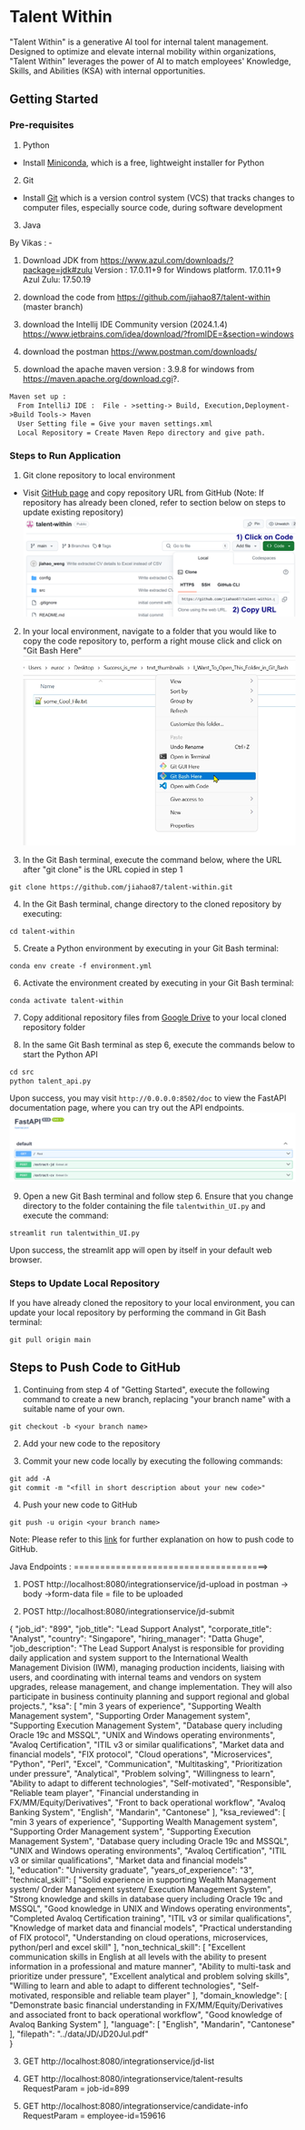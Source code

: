 # Talent Within

"Talent Within" is a generative AI tool for internal talent management. Designed to optimize and elevate internal mobility within organizations, "Talent Within" leverages the power of AI to match employees' Knowledge, Skills, and Abilities (KSA) with internal opportunities.

## Getting Started

### Pre-requisites
1. Python
* Install [Miniconda](https://docs.anaconda.com/miniconda/miniconda-install/), which is a free, lightweight installer for Python
2. Git
* Install [Git](https://git-scm.com/book/en/v2/Getting-Started-Installing-Git) which is a version control system (VCS) that tracks changes to computer files, especially source code, during software development
3. Java

 By  Vikas : - 
 
 1) Download JDK  from https://www.azul.com/downloads/?package=jdk#zulu
            Version : 17.0.11+9  for Windows platform.
            17.0.11+9
            Azul Zulu: 17.50.19

  2) download the code from https://github.com/jiahao87/talent-within   (master branch)
  
  3) download the Intellij IDE Community version (2024.1.4) https://www.jetbrains.com/idea/download/?fromIDE=&section=windows
  
  4) download the postman https://www.postman.com/downloads/
  
  5) download the apache maven version : 3.9.8 for windows from https://maven.apache.org/download.cgi?.

    Maven set up :
      From IntelliJ IDE :  File - >setting-> Build, Execution,Deployment->Build Tools-> Maven
      User Setting file = Give your maven settings.xml
      Local Repository = Create Maven Repo directory and give path.
   
   

### Steps to Run Application
1. Git clone repository to local environment
* Visit [GitHub page](https://github.com/jiahao87/talent-within/tree/main) and copy repository URL from GitHub (Note: If repository has already been cloned, refer to section below on steps to update existing repository)<break>
![Repo URL screenshot](assets/images/repo_url.png)

2. In your local environment, navigate to a folder that you would like to copy the code repository to, perform a right mouse click and click on "Git Bash Here" <break>
![Open Git here](assets/images/open_git.jpg)

3. In the Git Bash terminal, execute the command below, where the URL after "git clone" is the URL copied in step 1 
```
git clone https://github.com/jiahao87/talent-within.git
```

4. In the Git Bash terminal, change directory to the cloned repository by executing:
```
cd talent-within
```

5. Create a Python environment by executing in your Git Bash terminal:
```
conda env create -f environment.yml
```

6. Activate the environment created by executing in your Git Bash terminal:
```
conda activate talent-within
```

7. Copy additional repository files from [Google Drive](https://drive.google.com/drive/folders/17RHQ4tX2xV9DgbceeQNdg3YUgDlzzMyl?usp=sharing) to your local cloned repository folder

8. In the same Git Bash terminal as step 6, execute the commands below to start the Python API
```
cd src
python talent_api.py
``` 
Upon success, you may visit ```http://0.0.0.0:8502/doc``` to view the FastAPI documentation page, where you can try out the API endpoints.
![FastAPI Documentation](assets/images/python_api.png)

9. Open a new Git Bash terminal and follow step 6. Ensure that you change directory to the folder containing the file `talentwithin_UI.py` and execute the command:
```
streamlit run talentwithin_UI.py
```
Upon success, the streamlit app will open by itself in your default web browser.

### Steps to Update Local Repository

If you have already cloned the repository to your local environment, you can update your local repository by performing the command in Git Bash terminal:
```
git pull origin main
```

## Steps to Push Code to GitHub
1. Continuing from step 4 of "Getting Started", execute the following command to create a new branch, replacing "your branch name" with a suitable name of your own.
```
git checkout -b <your branch name>
``` 

2. Add your new code to the repository

3. Commit your new code locally by executing the following commands:
```
git add -A
git commit -m "<fill in short description about your new code>"
```

4. Push your new code to GitHub
```
git push -u origin <your branch name>
```

Note: Please refer to this [link](https://subscription.packtpub.com/book/cloud-and-networking/9781783986842/2/ch02lvl1sec22/cloning-your-repository-and-pushing-code-to-it) for further explanation on how to push code to GitHub.



Java Endpoints : =====================================>

1) POST http://localhost:8080/integrationservice/jd-upload
in postman ->  body ->form-data
file = file to be uploaded


2) POST http://localhost:8080/integrationservice/jd-submit

{
    "job_id": "899",
    "job_title": "Lead Support Analyst",
    "corporate_title": "Analyst",
    "country": "Singapore",
     "hiring_manager": "Datta Ghuge",
    "job_description": "The Lead Support Analyst is responsible for providing daily application and system support to the International Wealth Management Division (IWM), managing production incidents, liaising with users, and coordinating with internal teams and vendors on system upgrades, release management, and change implementation. They will also participate in business continuity planning and support regional and global projects.",
 "ksa": [
        "min 3 years of experience",
        "Supporting Wealth Management system",
        "Supporting Order Management system",
        "Supporting Execution Management System",
        "Database query including Oracle 19c and MSSQL",
        "UNIX and Windows operating environments",
        "Avaloq Certification",
        "ITIL v3 or similar qualifications",
        "Market data and financial models",
        "FIX protocol",
        "Cloud operations",
        "Microservices",
        "Python",
        "Perl",
        "Excel",
        "Communication",
        "Multitasking",
        "Prioritization under pressure",
        "Analytical",
        "Problem solving",
        "Willingness to learn",
        "Ability to adapt to different technologies",
        "Self-motivated",
        "Responsible",
        "Reliable team player",
        "Financial understanding in FX/MM/Equity/Derivatives",
        "Front to back operational workflow",
        "Avaloq Banking System",
        "English",
        "Mandarin",
        "Cantonese"
    ],
 "ksa_reviewed": [
        "min 3 years of experience",
        "Supporting Wealth Management system",
        "Supporting Order Management system",
        "Supporting Execution Management System",
        "Database query including Oracle 19c and MSSQL",
        "UNIX and Windows operating environments",
        "Avaloq Certification",
        "ITIL v3 or similar qualifications",
        "Market data and financial models"       
    ],
    "education": "University graduate",
    "years_of_experience": "3",
    "technical_skill": [
        "Solid experience in supporting Wealth Management system/ Order Management system/ Execution Management System",
        "Strong knowledge and skills in database query including Oracle 19c and MSSQL",
        "Good knowledge in UNIX and Windows operating environments",
        "Completed Avaloq Certification training",
        "ITIL v3 or similar qualifications",
        "Knowledge of market data and financial models",
        "Practical understanding of FIX protocol",
        "Understanding on cloud operations, microservices, python/perl and excel skill"
    ],
    "non_technical_skill": [
        "Excellent communication skills in English at all levels with the ability to present information in a professional and mature manner",
        "Ability to multi-task and prioritize under pressure",
        "Excellent analytical and problem solving skills",
        "Willing to learn and able to adapt to different technologies",
        "Self-motivated, responsible and reliable team player"
    ],
    "domain_knowledge": [
        "Demonstrate basic financial understanding in FX/MM/Equity/Derivatives and associated front to back operational workflow",
        "Good knowledge of Avaloq Banking System"
    ],
    "language": [
        "English",
        "Mandarin",
        "Cantonese"
    ],
    "filepath": "../data/JD/JD20Jul.pdf"    
}


3) GET http://localhost:8080/integrationservice/jd-list

4) GET http://localhost:8080/integrationservice/talent-results     RequestParam = job-id=899
   
5) GET http://localhost:8080/integrationservice/candidate-info     RequestParam = employee-id=159616


